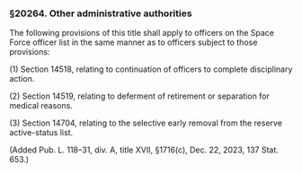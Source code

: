 ### §20264. Other administrative authorities ###

The following provisions of this title shall apply to officers on the Space Force officer list in the same manner as to officers subject to those provisions:

(1) Section 14518, relating to continuation of officers to complete disciplinary action.

(2) Section 14519, relating to deferment of retirement or separation for medical reasons.

(3) Section 14704, relating to the selective early removal from the reserve active-status list.

(Added Pub. L. 118–31, div. A, title XVII, §1716(c), Dec. 22, 2023, 137 Stat. 653.)